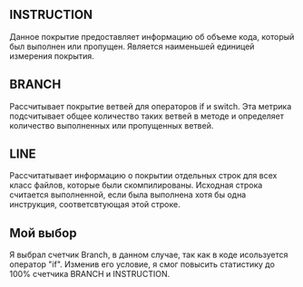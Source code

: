 ## INSTRUCTION 

Данное покрытие предоставляет информацию об объеме кода, который был выполнен или пропущен. 
Является наименьшей единицей измерения покрытия.

## BRANCH

Рассчитывает покрытие ветвей для операторов if и switch. 
Эта метрика подсчитывает общее количество таких ветвей в методе и определяет количество выполненных или пропущенных ветвей.

## LINE

Рассчитатывает информацию о покрытии отдельных строк для всех класс файлов, которые были скомпилированы. 
Исходная строка считается выполненной, если была выполнена хотя бы одна инструкция, соответсвтующая этой строке.


## Мой выбор
Я выбрал счетчик Branch, в данном случае, так как в коде исользуется оператор "if". 
Изменив его условие, я смог повысить статистику до 100% счетчика BRANCH и INSTRUCTION.